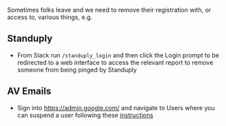 Sometimes folks leave and we need to remove their registration with, or access to, various things, e.g. 

Standuply
--------

* From Slack run `/standuply_login` and then click the Login prompt to be redirected to a web interface to access the relevant report to remove someone from being pinged by Standuply

AV Emails
---------

* Sign into https://admin.google.com/ and navigate to Users where you can suspend a user following these [instructions](https://support.google.com/a/answer/33312?hl=en)

